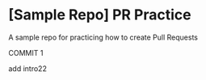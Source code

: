 # [Sample Repo] PR Practice
A sample repo for practicing how to create Pull Requests

COMMIT 1



add intro22
